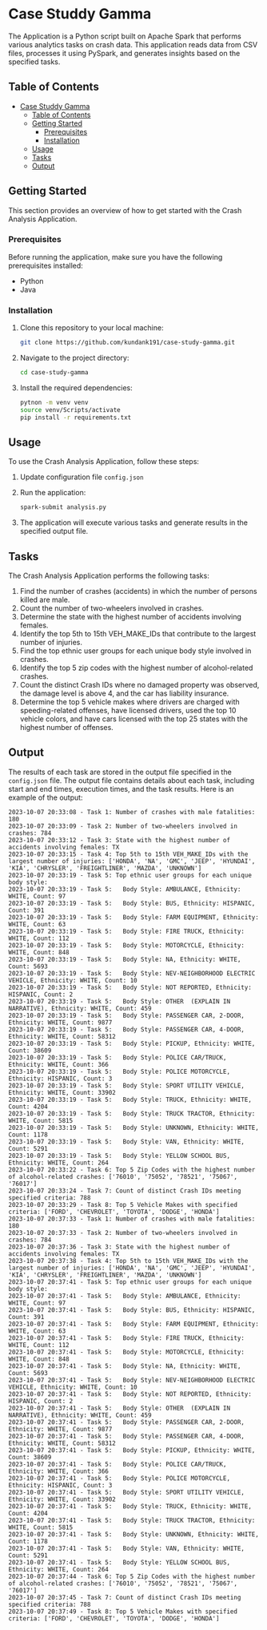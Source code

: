 # Case Studdy Gamma

The Application is a Python script built on Apache Spark that performs various analytics tasks on crash data. This application reads data from CSV files, processes it using PySpark, and generates insights based on the specified tasks.

## Table of Contents

- [Case Studdy Gamma](#case-studdy-gamma)
  - [Table of Contents](#table-of-contents)
  - [Getting Started](#getting-started)
    - [Prerequisites](#prerequisites)
    - [Installation](#installation)
  - [Usage](#usage)
  - [Tasks](#tasks)
  - [Output](#output)

## Getting Started

This section provides an overview of how to get started with the Crash Analysis Application.

### Prerequisites

Before running the application, make sure you have the following prerequisites installed:

- Python
- Java

### Installation

1. Clone this repository to your local machine:

   ```bash
   git clone https://github.com/kundank191/case-study-gamma.git
   ```

2. Navigate to the project directory:

   ```bash
   cd case-study-gamma
   ```

3. Install the required dependencies:

   ```bash
   pytnon -m venv venv
   source venv/Scripts/activate
   pip install -r requirements.txt
   ```

## Usage

To use the Crash Analysis Application, follow these steps:

1. Update configuration file `config.json`

2. Run the application:

   ```bash
   spark-submit analysis.py
   ```

3. The application will execute various tasks and generate results in the specified output file.

## Tasks

The Crash Analysis Application performs the following tasks:

1. Find the number of crashes (accidents) in which the number of persons killed are male.
2. Count the number of two-wheelers involved in crashes.
3. Determine the state with the highest number of accidents involving females.
4. Identify the top 5th to 15th VEH_MAKE_IDs that contribute to the largest number of injuries.
5. Find the top ethnic user groups for each unique body style involved in crashes.
6. Identify the top 5 zip codes with the highest number of alcohol-related crashes.
7. Count the distinct Crash IDs where no damaged property was observed, the damage level is above 4, and the car has liability insurance.
8. Determine the top 5 vehicle makes where drivers are charged with speeding-related offenses, have licensed drivers, used the top 10 vehicle colors, and have cars licensed with the top 25 states with the highest number of offenses.

## Output

The results of each task are stored in the output file specified in the `config.json` file. The output file contains details about each task, including start and end times, execution times, and the task results. Here is an example of the output:

```
2023-10-07 20:33:08 - Task 1: Number of crashes with male fatalities: 180
2023-10-07 20:33:09 - Task 2: Number of two-wheelers involved in crashes: 784
2023-10-07 20:33:12 - Task 3: State with the highest number of accidents involving females: TX
2023-10-07 20:33:15 - Task 4: Top 5th to 15th VEH_MAKE_IDs with the largest number of injuries: ['HONDA', 'NA', 'GMC', 'JEEP', 'HYUNDAI', 'KIA', 'CHRYSLER', 'FREIGHTLINER', 'MAZDA', 'UNKNOWN']
2023-10-07 20:33:19 - Task 5: Top ethnic user groups for each unique body style:
2023-10-07 20:33:19 - Task 5:   Body Style: AMBULANCE, Ethnicity: WHITE, Count: 97
2023-10-07 20:33:19 - Task 5:   Body Style: BUS, Ethnicity: HISPANIC, Count: 391
2023-10-07 20:33:19 - Task 5:   Body Style: FARM EQUIPMENT, Ethnicity: WHITE, Count: 63
2023-10-07 20:33:19 - Task 5:   Body Style: FIRE TRUCK, Ethnicity: WHITE, Count: 112
2023-10-07 20:33:19 - Task 5:   Body Style: MOTORCYCLE, Ethnicity: WHITE, Count: 848
2023-10-07 20:33:19 - Task 5:   Body Style: NA, Ethnicity: WHITE, Count: 5693
2023-10-07 20:33:19 - Task 5:   Body Style: NEV-NEIGHBORHOOD ELECTRIC VEHICLE, Ethnicity: WHITE, Count: 10
2023-10-07 20:33:19 - Task 5:   Body Style: NOT REPORTED, Ethnicity: HISPANIC, Count: 2
2023-10-07 20:33:19 - Task 5:   Body Style: OTHER  (EXPLAIN IN NARRATIVE), Ethnicity: WHITE, Count: 459
2023-10-07 20:33:19 - Task 5:   Body Style: PASSENGER CAR, 2-DOOR, Ethnicity: WHITE, Count: 9877
2023-10-07 20:33:19 - Task 5:   Body Style: PASSENGER CAR, 4-DOOR, Ethnicity: WHITE, Count: 58312
2023-10-07 20:33:19 - Task 5:   Body Style: PICKUP, Ethnicity: WHITE, Count: 38609
2023-10-07 20:33:19 - Task 5:   Body Style: POLICE CAR/TRUCK, Ethnicity: WHITE, Count: 366
2023-10-07 20:33:19 - Task 5:   Body Style: POLICE MOTORCYCLE, Ethnicity: HISPANIC, Count: 3
2023-10-07 20:33:19 - Task 5:   Body Style: SPORT UTILITY VEHICLE, Ethnicity: WHITE, Count: 33902
2023-10-07 20:33:19 - Task 5:   Body Style: TRUCK, Ethnicity: WHITE, Count: 4204
2023-10-07 20:33:19 - Task 5:   Body Style: TRUCK TRACTOR, Ethnicity: WHITE, Count: 5815
2023-10-07 20:33:19 - Task 5:   Body Style: UNKNOWN, Ethnicity: WHITE, Count: 1178
2023-10-07 20:33:19 - Task 5:   Body Style: VAN, Ethnicity: WHITE, Count: 5291
2023-10-07 20:33:19 - Task 5:   Body Style: YELLOW SCHOOL BUS, Ethnicity: WHITE, Count: 264
2023-10-07 20:33:22 - Task 6: Top 5 Zip Codes with the highest number of alcohol-related crashes: ['76010', '75052', '78521', '75067', '76017']
2023-10-07 20:33:24 - Task 7: Count of distinct Crash IDs meeting specified criteria: 788
2023-10-07 20:33:29 - Task 8: Top 5 Vehicle Makes with specified criteria: ['FORD', 'CHEVROLET', 'TOYOTA', 'DODGE', 'HONDA']
2023-10-07 20:37:33 - Task 1: Number of crashes with male fatalities: 180
2023-10-07 20:37:33 - Task 2: Number of two-wheelers involved in crashes: 784
2023-10-07 20:37:36 - Task 3: State with the highest number of accidents involving females: TX
2023-10-07 20:37:38 - Task 4: Top 5th to 15th VEH_MAKE_IDs with the largest number of injuries: ['HONDA', 'NA', 'GMC', 'JEEP', 'HYUNDAI', 'KIA', 'CHRYSLER', 'FREIGHTLINER', 'MAZDA', 'UNKNOWN']
2023-10-07 20:37:41 - Task 5: Top ethnic user groups for each unique body style:
2023-10-07 20:37:41 - Task 5:   Body Style: AMBULANCE, Ethnicity: WHITE, Count: 97
2023-10-07 20:37:41 - Task 5:   Body Style: BUS, Ethnicity: HISPANIC, Count: 391
2023-10-07 20:37:41 - Task 5:   Body Style: FARM EQUIPMENT, Ethnicity: WHITE, Count: 63
2023-10-07 20:37:41 - Task 5:   Body Style: FIRE TRUCK, Ethnicity: WHITE, Count: 112
2023-10-07 20:37:41 - Task 5:   Body Style: MOTORCYCLE, Ethnicity: WHITE, Count: 848
2023-10-07 20:37:41 - Task 5:   Body Style: NA, Ethnicity: WHITE, Count: 5693
2023-10-07 20:37:41 - Task 5:   Body Style: NEV-NEIGHBORHOOD ELECTRIC VEHICLE, Ethnicity: WHITE, Count: 10
2023-10-07 20:37:41 - Task 5:   Body Style: NOT REPORTED, Ethnicity: HISPANIC, Count: 2
2023-10-07 20:37:41 - Task 5:   Body Style: OTHER  (EXPLAIN IN NARRATIVE), Ethnicity: WHITE, Count: 459
2023-10-07 20:37:41 - Task 5:   Body Style: PASSENGER CAR, 2-DOOR, Ethnicity: WHITE, Count: 9877
2023-10-07 20:37:41 - Task 5:   Body Style: PASSENGER CAR, 4-DOOR, Ethnicity: WHITE, Count: 58312
2023-10-07 20:37:41 - Task 5:   Body Style: PICKUP, Ethnicity: WHITE, Count: 38609
2023-10-07 20:37:41 - Task 5:   Body Style: POLICE CAR/TRUCK, Ethnicity: WHITE, Count: 366
2023-10-07 20:37:41 - Task 5:   Body Style: POLICE MOTORCYCLE, Ethnicity: HISPANIC, Count: 3
2023-10-07 20:37:41 - Task 5:   Body Style: SPORT UTILITY VEHICLE, Ethnicity: WHITE, Count: 33902
2023-10-07 20:37:41 - Task 5:   Body Style: TRUCK, Ethnicity: WHITE, Count: 4204
2023-10-07 20:37:41 - Task 5:   Body Style: TRUCK TRACTOR, Ethnicity: WHITE, Count: 5815
2023-10-07 20:37:41 - Task 5:   Body Style: UNKNOWN, Ethnicity: WHITE, Count: 1178
2023-10-07 20:37:41 - Task 5:   Body Style: VAN, Ethnicity: WHITE, Count: 5291
2023-10-07 20:37:41 - Task 5:   Body Style: YELLOW SCHOOL BUS, Ethnicity: WHITE, Count: 264
2023-10-07 20:37:44 - Task 6: Top 5 Zip Codes with the highest number of alcohol-related crashes: ['76010', '75052', '78521', '75067', '76017']
2023-10-07 20:37:45 - Task 7: Count of distinct Crash IDs meeting specified criteria: 788
2023-10-07 20:37:49 - Task 8: Top 5 Vehicle Makes with specified criteria: ['FORD', 'CHEVROLET', 'TOYOTA', 'DODGE', 'HONDA']
```